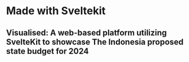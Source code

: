 # Made with Sveltekit

## Visualised: A web-based platform utilizing SvelteKit to showcase The Indonesia proposed state budget for 2024